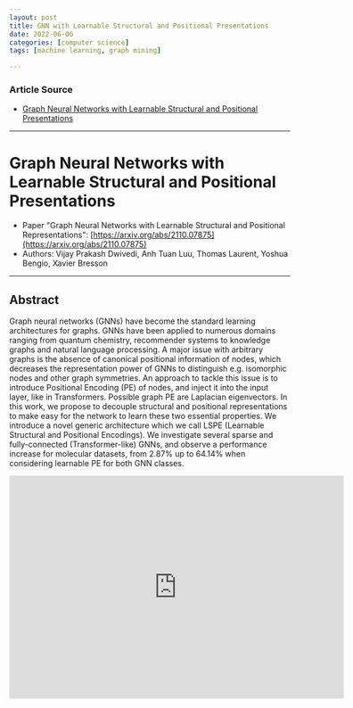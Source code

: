 ```yaml
---
layout: post
title: GNN with Learnable Structural and Positional Presentations
date: 2022-06-06
categories: [computer science]
tags: [machine learning, graph mining]

---
```


### Article Source

* [Graph Neural Networks with Learnable Structural and Positional Presentations](https://www.youtube.com/watch?v=mqrtmuoTsuU)


---

# Graph Neural Networks with Learnable Structural and Positional Presentations

* Paper "Graph Neural Networks with Learnable Structural and Positional Representations": [https://arxiv.org/abs/2110.07875](https://arxiv.org/abs/2110.07875)
* Authors: Vijay Prakash Dwivedi, Anh Tuan Luu, Thomas Laurent, Yoshua Bengio, Xavier Bresson

---

## Abstract
Graph neural networks (GNNs) have become the standard learning architectures for graphs. GNNs have been applied to numerous domains ranging from quantum chemistry, recommender systems to knowledge graphs and natural language processing. A major issue with arbitrary graphs is the absence of canonical positional information of nodes, which decreases the representation power of GNNs to distinguish e.g. isomorphic nodes and other graph symmetries. An approach to tackle this issue is to introduce Positional Encoding (PE) of nodes, and inject it into the input layer, like in Transformers. Possible graph PE are Laplacian eigenvectors. In this work, we propose to decouple structural and positional representations to make easy for the network to learn these two essential properties. We introduce a novel generic architecture which we call LSPE (Learnable Structural and Positional Encodings). We investigate several sparse and fully-connected (Transformer-like) GNNs, and observe a performance increase for molecular datasets, from 2.87% up to 64.14% when considering learnable PE for both GNN classes.


<iframe width="600" height="400" src="https://www.youtube.com/embed/fft2Q0jEWi0" title="YouTube video player" frameborder="0" allow="accelerometer; autoplay; clipboard-write; encrypted-media; gyroscope; picture-in-picture" allowfullscreen></iframe>

